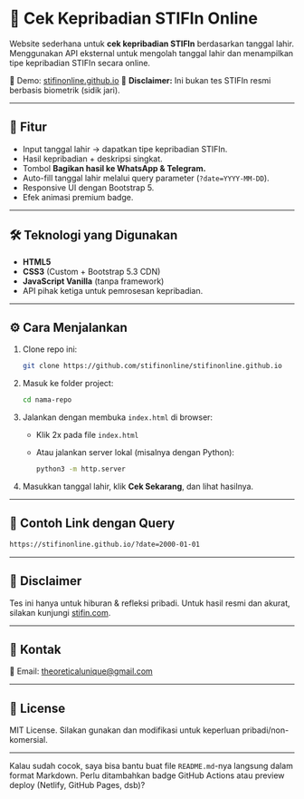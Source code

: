 
# 🌟 Cek Kepribadian STIFIn Online

Website sederhana untuk **cek kepribadian STIFIn** berdasarkan tanggal lahir.
Menggunakan API eksternal untuk mengolah tanggal lahir dan menampilkan tipe kepribadian STIFIn secara online.

🔗 Demo: [stifinonline.github.io](https://stifinonline.github.io)
📜 **Disclaimer:** Ini bukan tes STIFIn resmi berbasis biometrik (sidik jari).

---

## 🚀 Fitur

* Input tanggal lahir → dapatkan tipe kepribadian STIFIn.
* Hasil kepribadian + deskripsi singkat.
* Tombol **Bagikan hasil ke WhatsApp & Telegram.**
* Auto-fill tanggal lahir melalui query parameter (`?date=YYYY-MM-DD`).
* Responsive UI dengan Bootstrap 5.
* Efek animasi premium badge.

---

## 🛠️ Teknologi yang Digunakan

* **HTML5**
* **CSS3** (Custom + Bootstrap 5.3 CDN)
* **JavaScript Vanilla** (tanpa framework)
* API pihak ketiga untuk pemrosesan kepribadian.

---

## ⚙️ Cara Menjalankan

1. Clone repo ini:

   ```bash
   git clone https://github.com/stifinonline/stifinonline.github.io
   ```
2. Masuk ke folder project:

   ```bash
   cd nama-repo
   ```
3. Jalankan dengan membuka `index.html` di browser:

   * Klik 2x pada file `index.html`
   * Atau jalankan server lokal (misalnya dengan Python):

     ```bash
     python3 -m http.server
     ```
4. Masukkan tanggal lahir, klik **Cek Sekarang**, dan lihat hasilnya.

---

## 🔗 Contoh Link dengan Query

```bash
https://stifinonline.github.io/?date=2000-01-01
```

---

## 📄 Disclaimer

Tes ini hanya untuk hiburan & refleksi pribadi.
Untuk hasil resmi dan akurat, silakan kunjungi [stifin.com](https://stifin.com).

---

## 👤 Kontak

📧 Email: [theoreticalunique@gmail.com](mailto:theoreticalunique@gmail.com)

---

## 📑 License

MIT License.
Silakan gunakan dan modifikasi untuk keperluan pribadi/non-komersial.

---

Kalau sudah cocok, saya bisa bantu buat file `README.md`-nya langsung dalam format Markdown.
Perlu ditambahkan badge GitHub Actions atau preview deploy (Netlify, GitHub Pages, dsb)?
